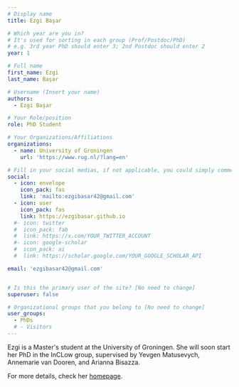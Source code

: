 ```yaml
---
# Display name
title: Ezgi Başar

# Which year are you in?
# It's used for sorting in each group (Prof/Postdoc/PhD)
# e.g. 3rd year PhD should enter 3; 2nd Postdoc should enter 2
year: 1

# Full name
first_name: Ezgi
last_name: Başar

# Username (Insert your name)
authors:
  - Ezgi Başar

# Your Role/position
role: PhD Student

# Your Organizations/Affiliations
organizations:
  - name: University of Groningen
    url: 'https://www.rug.nl/?lang=en'

# Fill in your social medias, if not applicable, you could simply comment that field
social:
  - icon: envelope
    icon_pack: fas
    link: 'mailto:ezgibasar42@gmail.com'
  - icon: user
    icon_pack: fas
    link: https://ezgibasar.github.io
  #- icon: twitter
  #  icon_pack: fab
  #  link: https://x.com/YOUR_TWITTER_ACCOUNT
  #- icon: google-scholar
  #  icon_pack: ai
  #  link: https://scholar.google.com/YOUR_GOOGLE_SCHOLAR_API

email: 'ezgibasar42@gmail.com'


# Is this the primary user of the site? [No need to change]
superuser: false

# Organizational groups that you belong to [No need to change]
user_groups:
  - PhDs
  # - Visitors
---
```


Ezgi is a Master's student at the University of Groningen. She will soon start her PhD in the InCLow group, supervised by Yevgen Matusevych, Annemarie van Dooren, and Arianna Bisazza.

For more details, check her [homepage](https://ezgibasar.github.io).
